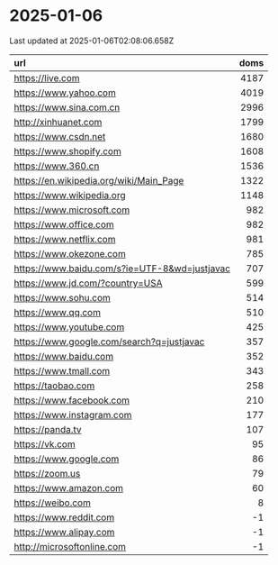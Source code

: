 # 2025-01-06

<!-- BEGIN -->
Last updated at 2025-01-06T02:08:06.658Z

url | doms
:- | -:
https://live.com | 4187
https://www.yahoo.com | 4019
https://www.sina.com.cn | 2996
http://xinhuanet.com | 1799
https://www.csdn.net | 1680
https://www.shopify.com | 1608
https://www.360.cn | 1536
https://en.wikipedia.org/wiki/Main_Page | 1322
https://www.wikipedia.org | 1148
https://www.microsoft.com | 982
https://www.office.com | 982
https://www.netflix.com | 981
https://www.okezone.com | 785
https://www.baidu.com/s?ie=UTF-8&wd=justjavac | 707
https://www.jd.com/?country=USA | 599
https://www.sohu.com | 514
https://www.qq.com | 510
https://www.youtube.com | 425
https://www.google.com/search?q=justjavac | 357
https://www.baidu.com | 352
https://www.tmall.com | 343
https://taobao.com | 258
https://www.facebook.com | 210
https://www.instagram.com | 177
https://panda.tv | 107
https://vk.com | 95
https://www.google.com | 86
https://zoom.us | 79
https://www.amazon.com | 60
https://weibo.com | 8
https://www.reddit.com | -1
https://www.alipay.com | -1
http://microsoftonline.com | -1
<!-- END -->
